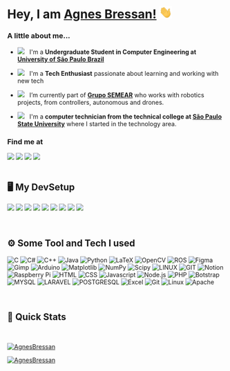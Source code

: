 
<h1>Hey, I am <a href="https://github.com/Defcon27">Agnes Bressan!</a>
<img width="30px" margin="0px" src="https://raw.githubusercontent.com/ABSphreak/ABSphreak/master/gifs/Hi.gif">
</h1>

### A little about me...
- <img width="30px" src="https://media.giphy.com/media/TjA6DAFMkIf5cZCOMz/giphy.gif">&nbsp;&nbsp; I'm a **Undergraduate Student in Computer Engineering at [ University of São Paulo Brazil](https://www5.usp.br/)**

- <img width="30px" src="https://media.giphy.com/media/WFZvB7VIXBgiz3oDXE/giphy.gif">&nbsp;&nbsp; I'm a **Tech Enthusiast**  passionate about learning and working with new tech<br/>

- <img width="30px" src="https://media.giphy.com/media/UuNtTMw91VWZhr5kQs/giphy.gif">&nbsp;&nbsp; I’m currently part of **[Grupo SEMEAR](https://github.com/Grupo-SEMEAR-USP)** who works with robotics projects, from controllers, autonomous and drones.

- <img width="25px" src="https://media.giphy.com/media/1ynCEtlgMPAeNAqdnu/giphy.gif">&nbsp;&nbsp; I'm a **computer technician from the technical college at [São Paulo State University](https://www2.unesp.br/)** where I started in the technology area.

### Find me at
<div>
  <a href = "mailto:agnesbressan3838@usp.br"><img src="https://img.shields.io/badge/-Gmail-%23333?style=for-the-badge&logo=gmail&logoColor=white" target="_blank"></a>
  <a href="https://www.linkedin.com/in/agnes-bressan-148615262/" target="_blank"><img src="https://img.shields.io/badge/-LinkedIn-%230077B5?style=for-the-badge&logo=linkedin&logoColor=white" target="_blank"></a>
  <a href="https://github.com/AgnesBressan" target="_blank"><img src="https://img.shields.io/badge/GitHub-100000?style=for-the-badge&logo=github&logoColor=white" target="_blank"></a>
  <a href="https://www.instagram.com/agnes_bressan/" target="_blank"><img src="https://img.shields.io/badge/Instagram-E4405F?style=for-the-badge&logo=instagram&logoColor=white" target="_blank"></a>
<div>

<br/>


## 🖥️ My DevSetup
<img src="https://img.shields.io/badge/Linux-555555.svg?&style=flat-square&logo=Linux&logoColor=E2231A"> <img src="https://img.shields.io/badge/Windows-555555.svg?&style=flat-square&logo=windows&logoColor=0078D6"> <img src="https://img.shields.io/badge/Firefox-555555.svg?&style=flat-square&logo=firefox&logoColor=fc7303"> <img src="https://img.shields.io/badge/Chrome-555555.svg?&style=flat-square&logo=google-chrome&logoColor=FABC0C"> <img src="https://img.shields.io/badge/VS Code-555555?style=flat-square&logo=visual-studio-code&logoColor=007ACC"> <img src="https://img.shields.io/badge/Terminal-555555.svg?&style=flat-square&logo=powershell&logoColor=white"> <img src="https://img.shields.io/badge/GitHub-555555.svg?&style=flat-square&logo=github&logoColor=423f3d"> <img src="https://img.shields.io/badge/Notion-555555.svg?&style=flat-square&logo=notion&logoColor=dbd9d7"> <img src="https://img.shields.io/badge/Spotify-555555.svg?&style=flat-square&logo=spotify&logoColor=1ED760"> 

<br/>


## ⚙️ Some Tool and Tech I used

![C](https://img.shields.io/badge/c-%2300599C.svg?style=for-the-badge&logo=c&logoColor=white) ![C#](https://img.shields.io/badge/c%23-%23239120.svg?style=for-the-badge&logo=c-sharp&logoColor=white) ![C++](https://img.shields.io/badge/c++-%2300599C.svg?style=for-the-badge&logo=c%2B%2B&logoColor=white) ![Java](https://img.shields.io/badge/java-%23ED8B00.svg?style=for-the-badge&logo=openjdk&logoColor=white) ![Python](https://img.shields.io/badge/python-3670A0?style=for-the-badge&logo=python&logoColor=ffdd54) ![LaTeX](https://img.shields.io/badge/latex-%23008080.svg?style=for-the-badge&logo=latex&logoColor=white) ![OpenCV](https://img.shields.io/badge/opencv-%23white.svg?style=for-the-badge&logo=opencv&logoColor=white) ![ROS](https://img.shields.io/badge/ros-%230A0FF9.svg?style=for-the-badge&logo=ros&logoColor=white) ![Figma](https://img.shields.io/badge/figma-%23F24E1E.svg?style=for-the-badge&logo=figma&logoColor=white) ![Gimp](https://img.shields.io/badge/Gimp-657D8B?style=for-the-badge&logo=gimp&logoColor=FFFFFF) ![Arduino](https://img.shields.io/badge/-Arduino-00979D?style=for-the-badge&logo=Arduino&logoColor=white) ![Matplotlib](https://img.shields.io/badge/Matplotlib-%23ffffff.svg?style=for-the-badge&logo=Matplotlib&logoColor=black) ![NumPy](https://img.shields.io/badge/numpy-%23013243.svg?style=for-the-badge&logo=numpy&logoColor=white) ![Scipy](https://img.shields.io/badge/SciPy-%230C55A5.svg?style=for-the-badge&logo=scipy&logoColor=%white) ![LINUX](https://img.shields.io/badge/Linux-FCC624?style=for-the-badge&logo=linux&logoColor=black) ![GIT](https://img.shields.io/badge/Git-fc6d26?style=for-the-badge&logo=git&logoColor=white) ![Notion](https://img.shields.io/badge/Notion-%23000000.svg?style=for-the-badge&logo=notion&logoColor=white) ![Raspberry Pi](https://img.shields.io/badge/-RaspberryPi-C51A4A?style=for-the-badge&logo=Raspberry-Pi) ![HTML](https://img.shields.io/badge/HTML-239120?style=for-the-badge&logo=html5&logoColor=white) ![CSS](https://img.shields.io/badge/CSS3-1572B6?style=for-the-badge&logo=css3&logoColor=white)
![Javascript](https://img.shields.io/badge/JavaScript-F7DF1E?style=for-the-badge&logo=javascript&logoColor=black) ![Node.js](https://img.shields.io/badge/Node.js-43853D?style=for-the-badge&logo=node.js&logoColor=white) ![PHP](https://img.shields.io/badge/PHP-777BB4?style=for-the-badge&logo=php&logoColor=white) ![Botstrap](https://img.shields.io/badge/Bootstrap-563D7C?style=for-the-badge&logo=bootstrap&logoColor=white) ![MYSQL](https://img.shields.io/badge/MySQL-00000F?style=for-the-badge&logo=mysql&logoColor=white) ![LARAVEL](https://img.shields.io/badge/Laravel-FF2D20?style=for-the-badge&logo=laravel&logoColor=white) ![POSTGRESQL](https://img.shields.io/badge/PostgreSQL-316192?style=for-the-badge&logo=postgresql&logoColor=white) ![Excel](https://img.shields.io/badge/Microsoft_Excel-217346?style=for-the-badge&logo=microsoft-excel&logoColor=white) ![Git](https://img.shields.io/badge/Git-E34F26?style=for-the-badge&logo=git&logoColor=white) ![Linux](https://img.shields.io/badge/Linux-E34F26?style=for-the-badge&logo=linux&logoColor=black) ![Apache](https://img.shields.io/badge/Apache-CA2136?style=for-the-badge&logo=apache&logoColor=white)

<br/>

## 🚀 Quick Stats

<br/>

[![AgnesBressan](https://github-readme-stats.vercel.app/api?username=AgnesBressan&theme=dracula)](https://github.com/anuraghazra/github-readme-stats)

[![AgnesBressan](https://github-readme-stats.vercel.app/api/top-langs/?username=AgnesBressan&hide=html&layout=compact&theme=dracula)](https://github.com/anuraghazra/github-readme-stats)
